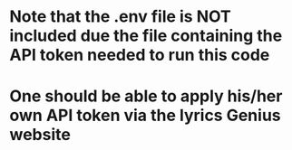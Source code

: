 # Note that the .env file is NOT included due the file containing the API token needed to run this code

# One should be able to apply his/her own API token via the lyrics Genius website